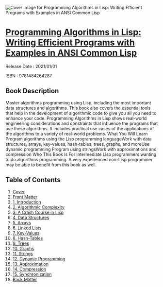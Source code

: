 ![Cover image for Programming Algorithms in Lisp: Writing Efficient Programs with Examples in ANSI Common Lisp](https://imgdetail.ebookreading.net/cover/cover/202109/EB9781484264287.jpg)

[Programming Algorithms in Lisp: Writing Efficient Programs with Examples in ANSI Common Lisp](https://ebookreading.net/view/book/Programming+Algorithms+in+Lisp%3A+Writing+Efficient+Programs+with+Examples+in+ANSI+Common+Lisp-EB9781484264287_1.html "Programming Algorithms in Lisp: Writing Efficient Programs with Examples in ANSI Common Lisp")
====================================================================================================================

Release Date : 2021/01/01

ISBN : 9781484264287

Book Description
-----------------

Master algorithms programming using Lisp, including the most important data structures and algorithms. This book also covers the essential tools that help in the development of algorithmic code to give you all you need to enhance your code.
Programming Algorithms in Lisp shows real-world engineering considerations and constraints that influence the programs that use these algorithms. It includes practical use cases of the applications of the algorithms to a variety of real-world problems.
What You Will Learn
Program algorithms using the Lisp programming languageWork with data structures, arrays, key-values, hash-tables, trees, graphs, and moreUse dynamic programming&nbsp;Program using stringsWork with approximations and compression&nbsp;Who This Book Is For&nbsp;Intermediate Lisp programmers wanting to do algorithms programming. A very experienced non-Lisp programmer may be able to benefit from this book as well.&nbsp;&nbsp;

  


Table of Contents
-----------------

1. [Cover](https://ebookreading.net/view/book/Programming+Algorithms+in+Lisp%3A+Writing+Efficient+Programs+with+Examples+in+ANSI+Common+Lisp-EB9781484264287_1.html)
1. [Front Matter](https://ebookreading.net/view/book/Programming+Algorithms+in+Lisp%3A+Writing+Efficient+Programs+with+Examples+in+ANSI+Common+Lisp-EB9781484264287_2.html)
1. [1.&nbsp;Introduction](https://ebookreading.net/view/book/Programming+Algorithms+in+Lisp%3A+Writing+Efficient+Programs+with+Examples+in+ANSI+Common+Lisp-EB9781484264287_3.html)
1. [2.&nbsp;Algorithmic Complexity](https://ebookreading.net/view/book/Programming+Algorithms+in+Lisp%3A+Writing+Efficient+Programs+with+Examples+in+ANSI+Common+Lisp-EB9781484264287_4.html)
1. [3.&nbsp;A Crash Course in Lisp](https://ebookreading.net/view/book/Programming+Algorithms+in+Lisp%3A+Writing+Efficient+Programs+with+Examples+in+ANSI+Common+Lisp-EB9781484264287_5.html)
1. [4.&nbsp;Data Structures](https://ebookreading.net/view/book/Programming+Algorithms+in+Lisp%3A+Writing+Efficient+Programs+with+Examples+in+ANSI+Common+Lisp-EB9781484264287_6.html)
1. [5.&nbsp;Arrays](https://ebookreading.net/view/book/Programming+Algorithms+in+Lisp%3A+Writing+Efficient+Programs+with+Examples+in+ANSI+Common+Lisp-EB9781484264287_7.html)
1. [6.&nbsp;Linked Lists](https://ebookreading.net/view/book/Programming+Algorithms+in+Lisp%3A+Writing+Efficient+Programs+with+Examples+in+ANSI+Common+Lisp-EB9781484264287_8.html)
1. [7.&nbsp;Key-Values](https://ebookreading.net/view/book/Programming+Algorithms+in+Lisp%3A+Writing+Efficient+Programs+with+Examples+in+ANSI+Common+Lisp-EB9781484264287_9.html)
1. [8.&nbsp;Hash-Tables](https://ebookreading.net/view/book/Programming+Algorithms+in+Lisp%3A+Writing+Efficient+Programs+with+Examples+in+ANSI+Common+Lisp-EB9781484264287_10.html)
1. [9.&nbsp;Trees](https://ebookreading.net/view/book/Programming+Algorithms+in+Lisp%3A+Writing+Efficient+Programs+with+Examples+in+ANSI+Common+Lisp-EB9781484264287_11.html)
1. [10.&nbsp;Graphs](https://ebookreading.net/view/book/Programming+Algorithms+in+Lisp%3A+Writing+Efficient+Programs+with+Examples+in+ANSI+Common+Lisp-EB9781484264287_12.html)
1. [11.&nbsp;Strings](https://ebookreading.net/view/book/Programming+Algorithms+in+Lisp%3A+Writing+Efficient+Programs+with+Examples+in+ANSI+Common+Lisp-EB9781484264287_13.html)
1. [12.&nbsp;Dynamic Programming](https://ebookreading.net/view/book/Programming+Algorithms+in+Lisp%3A+Writing+Efficient+Programs+with+Examples+in+ANSI+Common+Lisp-EB9781484264287_0.html)
1. [13.&nbsp;Approximation](https://ebookreading.net/view/book/Programming+Algorithms+in+Lisp%3A+Writing+Efficient+Programs+with+Examples+in+ANSI+Common+Lisp-EB9781484264287_14.html)
1. [14.&nbsp;Compression](https://ebookreading.net/view/book/Programming+Algorithms+in+Lisp%3A+Writing+Efficient+Programs+with+Examples+in+ANSI+Common+Lisp-EB9781484264287_15.html)
1. [15.&nbsp;Synchronization](https://ebookreading.net/view/book/Programming+Algorithms+in+Lisp%3A+Writing+Efficient+Programs+with+Examples+in+ANSI+Common+Lisp-EB9781484264287_16.html)
1. [Back Matter](https://ebookreading.net/view/book/Programming+Algorithms+in+Lisp%3A+Writing+Efficient+Programs+with+Examples+in+ANSI+Common+Lisp-EB9781484264287_17.html)
